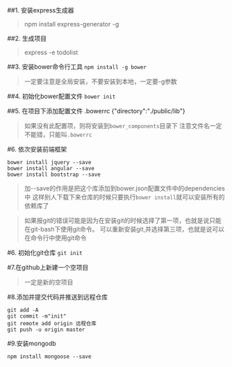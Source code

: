 ##1. 安装express生成器
> npm install express-generator -g

##2. 生成项目 
> express -e todolist

##3. 安装bower命令行工具
```npm install -g bower```

> 一定要注意是全局安装，不要安装到本地，一定要-g参数

##4. 初始化bower配置文件
```bower init```

##5. 在项目下添加配置文件  .bowerrc
{"directory":"./public/lib"}
>如果没有此配置项，则将安装到`bower_components`目录下
> 注意文件名一定不能错，只能叫`.bowerrc`


#6. 依次安装前端框架
```
bower install jquery --save
bower install angular --save
bower install bootstrap --save
```
> 加--save的作用是把这个库添加到bower.json配置文件中的dependencies中
> 这样别人下载下来仓库的时候只要执行`bower install`就可以安装所有的依赖库了

> 如果报git的错误可能是因为在安装git的时候选择了第一项，也就是说只能在git-bash下使用git命令。
> 可以重新安装git,并选择第三项，也就是说可以在命令行中使用git命令

#6. 初始化git仓库
```git init```

#7.在github上新建一个空项目
> 一定是新的空项目

#8.添加并提交代码并推送到远程仓库
```
git add -A
git commit -m"init"
git remote add origin 远程仓库
git push -u origin master
```

#9.安装mongodb
```
npm install mongoose --save
```
